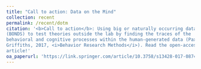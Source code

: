 ```yaml
---
title: "Call to action: Data on the Mind"
collection: recent
permalink: /recent/dotm
citation: '<b>Call to action</b>: Using big or naturally occurring data sets
(BONDS) to test theories outside the lab by finding the traces of the
behavioral and cognitive processes within the human-generated data (Paxton &
Griffiths, 2017, <i>Behavior Research Methods</i>). Read the open-access
article!'
oa_paperurl: 'https://link.springer.com/article/10.3758/s13428-017-0874-x'
---
```

